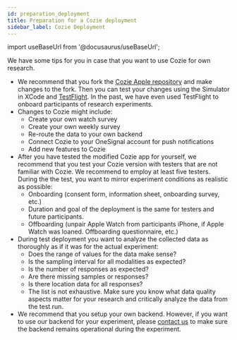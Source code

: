 ```yaml
---
id: preparation_deployment
title: Preparation for a Cozie deployment
sidebar_label: Cozie Deployment
---
```


import useBaseUrl from '@docusaurus/useBaseUrl';


We have some tips for you in case that you want to use Cozie for own research. 

- We recommend that you fork the [Cozie Apple repository](https://github.com/cozie-app/cozie-apple) and make changes to the fork. Then you can test your changes using the Simulator in XCode and [TestFlight](https://developer.apple.com/testflight/). In the past, we have even used TestFlight to onboard participants of research experiments.
- Changes to Cozie might include:
    - Create your own watch survey
    - Create your own weekly survey
    - Re-route the data to your own backend
    - Connect Cozie to your OneSignal account for push notifications
    - Add new features to Cozie
- After you have tested the modified Cozie app for yourself, we recommend that you test your Cozie version with testers that are not familiar with Cozie. We recommend to employ at least five testers. During the the test, you want to mirror experiment conditions as realistic as possible:
    - Onboarding (consent form, information sheet, onboarding survey, etc.)
    - Duration and goal of the deployment is the same for testers and future participants.
    - Offboarding (unpair Apple Watch from participants iPhone, if Apple Watch was loaned. Offboarding questionnaire, etc.)
- During test deployment you want to analyze the collected data as thoroughly as if it was for the actual experiment: 
    - Does the range of values for the data make sense?
    - Is the sampling interval for all modalities as expected?
    - Is the number of responses as expected?
    - Are there missing samples or responses?
    - Is there location data for all responses?
    - The list is not exhaustive. Make sure you know what data quality aspects matter for your research and critically analyze the data from the test run.
- We recommend that you setup your own backend. However, if you want to use our backend for your experiment, please [contact us](mailto:cozie.app@gmail.com) to make sure the backend remains operational during the experiment.